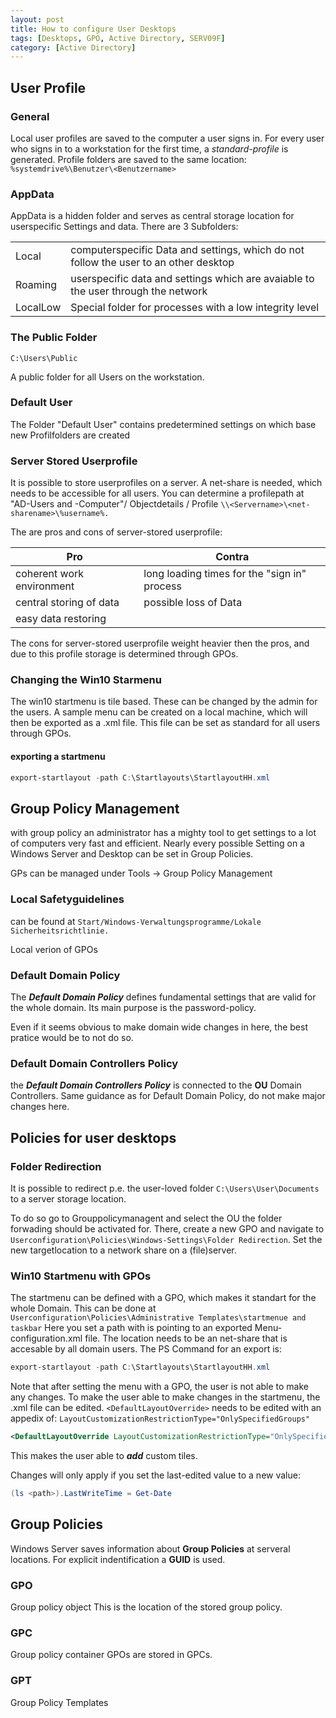 ```yaml
---
layout: post
title: How to configure User Desktops
tags: [Desktops, GPO, Active Directory, SERV09F]
category: [Active Directory]
---
```

## User Profile

### General

Local user profiles are saved to the computer a user signs in. For every user who signs in to a workstation for the first time, a *standard-profile* is generated. Profile folders are saved to the same location: 
`%systemdrive%\Benutzer\<Benutzername>`

### AppData

AppData is a hidden folder and serves as central storage location for userspecific Settings and data. There are 3 Subfolders:

|||
|---|---|
|Local| computerspecific Data and settings, which do not follow the user to an other desktop|
|Roaming|userspecific data and settings which are avaiable to the user through the network|
|LocalLow|Special folder for processes with a low integrity level|

### The Public Folder

`C:\Users\Public`

A public folder for all Users on the workstation.

### Default User

The Folder "Default User" contains predetermined settings on which base new Profilfolders are created 

### Server Stored Userprofile

It is possible to store userprofiles on a server. 
A net-share is needed, which needs to be accessible for all users.
You can determine a profilepath at "AD-Users and -Computer"/ Objectdetails / Profile
`\\<Servername>\<net-sharename>\%username%.`

The are pros and cons of server-stored userprofile:

|Pro|Contra|
|---|---|
|coherent work environment|long loading times for the "sign in" process|
|central storing of data|possible loss of Data|
|easy data restoring||

The cons for server-stored userprofile weight heavier then the pros, and due to this profile storage is determined through GPOs.

### Changing the Win10 Starmenu

The win10 startmenu is tile based. These can be changed by the admin for the users. A sample menu can be created on a local machine, which will then be exported as a .xml file. This file can be set as standard for all users through GPOs.

#### exporting a startmenu

```Powershell
export-startlayout -path C:\Startlayouts\StartlayoutHH.xml 
```

## Group Policy Management 

with group policy an administrator has a mighty tool to get settings to a lot of computers very fast and efficient. 
Nearly every possible Setting on a Windows Server and Desktop can be set in Group Policies.

GPs can be managed under Tools -> Group Policy Management

### Local Safetyguidelines

can be found at `Start/Windows-Verwaltungsprogramme/Lokale Sicherheitsrichtlinie.`

Local verion of GPOs

### Default Domain Policy
 
 The ***Default Domain Policy*** defines fundamental settings that are valid for the whole domain. 
 Its main purpose is the password-policy.

 Even if it seems obvious to make domain wide changes in here, the best pratice would be to not do so.

### Default Domain Controllers Policy

 the ***Default Domain Controllers Policy*** is connected to the **OU** Domain Controllers. 
 Same guidance as for Default Domain Policy, do not make major changes here.

## Policies for user desktops

### Folder Redirection

It is possible to redirect p.e. the user-loved folder `C:\Users\User\Documents` to a server storage location.

To do so go to Grouppolicymanagent and select the OU the folder forwading should be activated for. There, create a new GPO and navigate to `Userconfiguration\Policies\Windows-Settings\Folder Redirection`.
Set the new targetlocation to a network share on a (file)server.

### Win10 Startmenu with GPOs

The startmenu can be defined with a GPO, which makes it standart for the whole Domain. This can be done at `Userconfiguration\Policies\Administrative Templates\startmenue and taskbar`
Here you set a path with is pointing to an exported Menu-configuration.xml file.
The location needs to be an net-share that is accesable by all domain users.
The PS Command for an export is:

```Powershell
export-startlayout -path C:\Startlayouts\StartlayoutHH.xml 
```

Note that after setting the menu with a GPO, the user is not able to make any changes.
To make the user able to make changes in the startmenu, the .xml file can be edited.
`<DefaultLayoutOverride>` needs to be edited with an appedix of:
`LayoutCustomizationRestrictionType="OnlySpecifiedGroups"`

```xml
<DefaultLayoutOverride LayoutCustomizationRestrictionType="OnlySpecifiedGroups"> 
```
This makes the user able to ***add*** custom tiles.

Changes will only apply if you set the last-edited value to a new value:

```Powershell
(ls <path>).LastWriteTime = Get-Date
```

## Group Policies

Windows Server saves information about **Group Policies** at serveral locations.
For explicit indentification a **GUID** is used. 

### GPO

Group policy object
This is the location of the stored group policy.

### GPC

Group policy container
GPOs are stored in GPCs.

### GPT

Group Policy Templates



